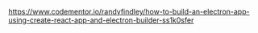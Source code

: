 https://www.codementor.io/randyfindley/how-to-build-an-electron-app-using-create-react-app-and-electron-builder-ss1k0sfer
